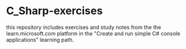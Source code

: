 # C_Sharp-exercises
this repository includes exercises and study notes from the the learn.microsoft.com platform in the "Create and run simple C# console applications" learning path.
